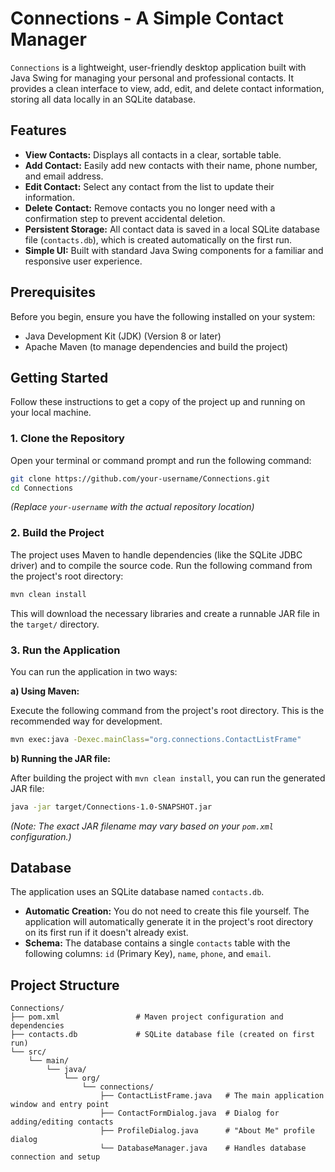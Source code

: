 # Connections - A Simple Contact Manager

`Connections` is a lightweight, user-friendly desktop application built with Java Swing for managing your personal and professional contacts. It provides a clean interface to view, add, edit, and delete contact information, storing all data locally in an SQLite database.



## Features

*   **View Contacts:** Displays all contacts in a clear, sortable table.
*   **Add Contact:** Easily add new contacts with their name, phone number, and email address.
*   **Edit Contact:** Select any contact from the list to update their information.
*   **Delete Contact:** Remove contacts you no longer need with a confirmation step to prevent accidental deletion.
*   **Persistent Storage:** All contact data is saved in a local SQLite database file (`contacts.db`), which is created automatically on the first run.
*   **Simple UI:** Built with standard Java Swing components for a familiar and responsive user experience.

## Prerequisites

Before you begin, ensure you have the following installed on your system:
*   Java Development Kit (JDK) (Version 8 or later)
*   Apache Maven (to manage dependencies and build the project)

## Getting Started

Follow these instructions to get a copy of the project up and running on your local machine.

### 1. Clone the Repository

Open your terminal or command prompt and run the following command:

```bash
git clone https://github.com/your-username/Connections.git
cd Connections
```
*(Replace `your-username` with the actual repository location)*

### 2. Build the Project

The project uses Maven to handle dependencies (like the SQLite JDBC driver) and to compile the source code. Run the following command from the project's root directory:

```bash
mvn clean install
```

This will download the necessary libraries and create a runnable JAR file in the `target/` directory.

### 3. Run the Application

You can run the application in two ways:

**a) Using Maven:**

Execute the following command from the project's root directory. This is the recommended way for development.

```bash
mvn exec:java -Dexec.mainClass="org.connections.ContactListFrame"
```

**b) Running the JAR file:**

After building the project with `mvn clean install`, you can run the generated JAR file:

```bash
java -jar target/Connections-1.0-SNAPSHOT.jar
```
*(Note: The exact JAR filename may vary based on your `pom.xml` configuration.)*

## Database

The application uses an SQLite database named `contacts.db`.

*   **Automatic Creation:** You do not need to create this file yourself. The application will automatically generate it in the project's root directory on its first run if it doesn't already exist.
*   **Schema:** The database contains a single `contacts` table with the following columns: `id` (Primary Key), `name`, `phone`, and `email`.

## Project Structure

```
Connections/
├── pom.xml                 # Maven project configuration and dependencies
├── contacts.db             # SQLite database file (created on first run)
└── src/
    └── main/
        └── java/
            └── org/
                └── connections/
                    ├── ContactListFrame.java   # The main application window and entry point
                    ├── ContactFormDialog.java  # Dialog for adding/editing contacts
                    ├── ProfileDialog.java      # "About Me" profile dialog
                    └── DatabaseManager.java    # Handles database connection and setup
```